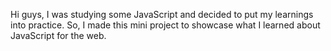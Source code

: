 Hi guys, I was studying some JavaScript and decided to put my learnings into practice. 
So, I made this mini project to showcase what I learned about JavaScript for the web.
